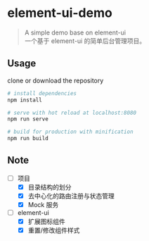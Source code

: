 # element-ui-demo

> A simple demo base on element-ui   
一个基于 element-ui 的简单后台管理项目。

## Usage

clone or download the repository

```bash
# install dependencies
npm install

# serve with hot reload at localhost:8080
npm run serve

# build for production with minification
npm run build

```

## Note

- [ ] 项目
    - [x] 目录结构的划分
    - [x] 去中心化的路由注册与状态管理
    - [x] Mock 服务
- [ ] element-ui
    - [x] 扩展图标组件
    - [x] 重置/修改组件样式
